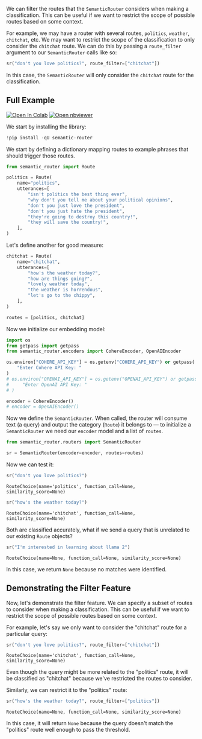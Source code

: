 We can filter the routes that the `SemanticRouter` considers when making a classification. This can be useful if we want to restrict the scope of possible routes based on some context.

For example, we may have a router with several routes, `politics`, `weather`, `chitchat`, etc. We may want to restrict the scope of the classification to only consider the `chitchat` route. We can do this by passing a `route_filter` argument to our `SemanticRouter` calls like so:

```python
sr("don't you love politics?", route_filter=["chitchat"])
```

In this case, the `SemanticRouter` will only consider the `chitchat` route for the classification.

## Full Example

[![Open In Colab](https://colab.research.google.com/assets/colab-badge.svg)](https://colab.research.google.com/github/aurelio-labs/semantic-router/blob/main/docs/09-route-filter.ipynb)
[![Open nbviewer](https://raw.githubusercontent.com/pinecone-io/examples/master/assets/nbviewer-shield.svg)](https://nbviewer.org/github/aurelio-labs/semantic-router/blob/main/docs/00-introduction.ipynb)

We start by installing the library:

```python
!pip install -qU semantic-router
```

We start by defining a dictionary mapping routes to example phrases that should trigger those routes.

```python
from semantic_router import Route

politics = Route(
    name="politics",
    utterances=[
        "isn't politics the best thing ever",
        "why don't you tell me about your political opinions",
        "don't you just love the president",
        "don't you just hate the president",
        "they're going to destroy this country!",
        "they will save the country!",
    ],
)
```

Let's define another for good measure:

```python
chitchat = Route(
    name="chitchat",
    utterances=[
        "how's the weather today?",
        "how are things going?",
        "lovely weather today",
        "the weather is horrendous",
        "let's go to the chippy",
    ],
)

routes = [politics, chitchat]
```

Now we initialize our embedding model:

```python
import os
from getpass import getpass
from semantic_router.encoders import CohereEncoder, OpenAIEncoder

os.environ["COHERE_API_KEY"] = os.getenv("COHERE_API_KEY") or getpass(
    "Enter Cohere API Key: "
)
# os.environ["OPENAI_API_KEY"] = os.getenv("OPENAI_API_KEY") or getpass(
#     "Enter OpenAI API Key: "
# )

encoder = CohereEncoder()
# encoder = OpenAIEncoder()
```

Now we define the `SemanticRouter`. When called, the router will consume text (a query) and output the category (`Route`) it belongs to — to initialize a `SemanticRouter` we need our `encoder` model and a list of `routes`.

```python
from semantic_router.routers import SemanticRouter

sr = SemanticRouter(encoder=encoder, routes=routes)
```

Now we can test it:

```python
sr("don't you love politics?")
```

```
RouteChoice(name='politics', function_call=None, similarity_score=None)
```

```python
sr("how's the weather today?")
```

```
RouteChoice(name='chitchat', function_call=None, similarity_score=None)
```

Both are classified accurately, what if we send a query that is unrelated to our existing `Route` objects?

```python
sr("I'm interested in learning about llama 2")
```

```
RouteChoice(name=None, function_call=None, similarity_score=None)
```

In this case, we return `None` because no matches were identified.

## Demonstrating the Filter Feature

Now, let's demonstrate the filter feature. We can specify a subset of routes to consider when making a classification. This can be useful if we want to restrict the scope of possible routes based on some context.

For example, let's say we only want to consider the "chitchat" route for a particular query:

```python
sr("don't you love politics?", route_filter=["chitchat"])
```

```
RouteChoice(name='chitchat', function_call=None, similarity_score=None)
```

Even though the query might be more related to the "politics" route, it will be classified as "chitchat" because we've restricted the routes to consider.

Similarly, we can restrict it to the "politics" route:

```python
sr("how's the weather today?", route_filter=["politics"])
```

```
RouteChoice(name=None, function_call=None, similarity_score=None)
```

In this case, it will return `None` because the query doesn't match the "politics" route well enough to pass the threshold. 